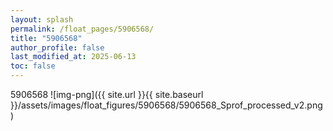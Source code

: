 ```yaml
---
layout: splash
permalink: /float_pages/5906568/
title: "5906568"
author_profile: false
last_modified_at: 2025-06-13
toc: false
---
```

 
5906568
![img-png]({{ site.url }}{{ site.baseurl }}/assets/images/float_figures/5906568/5906568_Sprof_processed_v2.png)